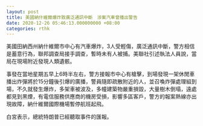 ```yaml
---
layout: post
title: 美國納什維爾爆炸致廣泛通訊中斷　涉案汽車曾播出警告
date: 2020-12-26 05:46:13.000000000 +08:00
categories: rthk
---
```


美國田納西州納什維爾市中心有汽車爆炸，3人受輕傷，廣泛通訊中斷，警方相信是蓄意行為，聯邦調查局接手調查，暫時未有人被捕。美聯社引述執法人員說，當局在現場附近發現人類遺骸。

事發在當地星期五早上6時半左右，警方接報市中心有槍擊，到場發現一架休閒車播出炸彈將於15分鐘後引爆的廣播，警員隨即疏散附近的人，並召喚炸彈處理組到場，不久就發生爆炸，多架車被波及，多幢建築物嚴重損毀，大量樹木倒塌，遠處都見到黑煙，有電信服務供應商的機房受損，影響多區客戶，警方的報案熱線亦出現故障，納什維爾國際機場暫停航班起飛。

白宮表示，總統特朗普已經聽取事件的匯報。
